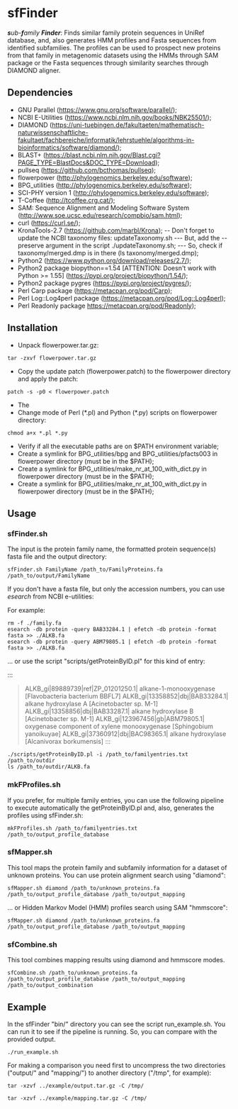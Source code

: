 # sfFinder

***s**ub-**f**amily **Finder***: Finds similar family protein sequences in UniRef database, and, also generates HMM profiles and Fasta sequences from identified subfamilies. The profiles can be used to prospect new proteins from that family in metagenomic datasets using the HMMs through SAM package or the Fasta sequences through similarity searches through DIAMOND aligner.

## Dependencies

- GNU Parallel (https://www.gnu.org/software/parallel/);
- NCBI E-Utilities (https://www.ncbi.nlm.nih.gov/books/NBK25501/);
- DIAMOND (https://uni-tuebingen.de/fakultaeten/mathematisch-naturwissenschaftliche-fakultaet/fachbereiche/informatik/lehrstuehle/algorithms-in-bioinformatics/software/diamond/);
- BLAST+ (https://blast.ncbi.nlm.nih.gov/Blast.cgi?PAGE_TYPE=BlastDocs&DOC_TYPE=Download);
- pullseq (https://github.com/bcthomas/pullseq);
- flowerpower (http://phylogenomics.berkeley.edu/software);
- BPG_utilities (http://phylogenomics.berkeley.edu/software);
- SCI-PHY version 1 (http://phylogenomics.berkeley.edu/software);
- T-Coffee (http://tcoffee.crg.cat/);
- SAM: Sequence Alignment and Modeling Software System (http://www.soe.ucsc.edu/research/compbio/sam.html);
- curl (https://curl.se/);
- KronaTools-2.7  (https://github.com/marbl/Krona);
-- Don't forget to update the NCBI taxonomy files: updateTaxonomy.sh
--- But, add the --preserve argument in the script ./updateTaxonomy.sh;
--- So, check if taxonomy/merged.dmp is in there (ls taxonomy/merged.dmp);
- Python2 (https://www.python.org/download/releases/2.7/);
- Python2 package biopython==1.54 [ATTENTION: Doesn't work with Python >= 1.55] (https://pypi.org/project/biopython/1.54/);
- Python2 package pygres (https://pypi.org/project/pygres/);
- Perl Carp package (https://metacpan.org/pod/Carp);
- Perl Log::Log4perl package (https://metacpan.org/pod/Log::Log4perl);
- Perl Readonly package https://metacpan.org/pod/Readonly);

## Installation

- Unpack flowerpower.tar.gz:
```bash=
tar -zxvf flowerpower.tar.gz
```
- Copy the update patch (flowerpower.patch) to the flowerpower directory and apply the patch:
```bash=
patch -s -p0 < flowerpower.patch
```
- The 
- Change mode of Perl (\*.pl) and Python (\*.py) scripts on flowerpower directory:
```bash=
chmod a+x *.pl *.py
```
- Verify if all the executable paths are on $PATH environment variable;
- Create a symlink for BPG_utilities/bpg and BPG_utilities/pfacts003 in flowerpower directory (must be in the $PATH);
- Create a symlink for BPG_utilities/make_nr_at_100_with_dict.py in flowerpower directory (must be in the $PATH);
- Create a symlink for BPG_utilities/make_nr_at_100_with_dict.py in flowerpower directory (must be in the $PATH);


## Usage

### sfFinder.sh

The input is the protein family name, the formatted protein sequence(s) fasta file and the output directory:

```bash=
sfFinder.sh FamilyName /path_to/FamilyProteins.fa /path_to/output/FamilyName
```

If you don't have a fasta file, but only the accession numbers, you can use *esearch* from NCBI e-utilities:

For example:
```bash=
rm -f ./family.fa
esearch -db protein -query BAB33284.1 | efetch -db protein -format fasta >> ./ALKB.fa
esearch -db protein -query ABM79805.1 | efetch -db protein -format fasta >> ./ALKB.fa
```

... or use the script "scripts/getProteinByID.pl" for this kind of entry:

:::
>ALKB_gi|89889739|ref|ZP_01201250.1| alkane-1-monooxygenase [Flavobacteria bacterium BBFL7]
>ALKB_gi|13358852|dbj|BAB33284.1| alkane hydroxylase A [Acinetobacter sp. M-1]
>ALKB_gi|13358856|dbj|BAB33287.1| alkane hydroxylase B [Acinetobacter sp. M-1]
>ALKB_gi|123967456|gb|ABM79805.1| oxygenase component of xylene monooxygenase [Sphingobium yanoikuyae]
>ALKB_gi|37360912|dbj|BAC98365.1| alkane hydroxylase [Alcanivorax borkumensis]
:::

```bash=
./scripts/getProteinByID.pl -i /path_to/familyentries.txt /path_to/outdir
ls /path_to/outdir/ALKB.fa
```

### mkFProfiles.sh

If you prefer, for multiple family entries, you can use the following pipeline to execute automatically the 
getProteinByID.pl and, also, generates the profiles using sfFinder.sh:

```bash=
mkFProfiles.sh /path_to/familyentries.txt /path_to/output_profile_database
```

### sfMapper.sh

This tool maps the protein family and subfamily information for a dataset of unknown proteins.
You can use protein alignment search using "diamond":

```bash=
sfMapper.sh diamond /path_to/unknown_proteins.fa /path_to/output_profile_database /path_to/output_mapping
```
... or Hidden Markov Model (HMM) profiles search using SAM "hmmscore":

```bash=
sfMapper.sh diamond /path_to/unknown_proteins.fa /path_to/output_profile_database /path_to/output_mapping
```

### sfCombine.sh

This tool combines mapping results using diamond and hmmscore modes.

```bash=
sfCombine.sh /path_to/unknown_proteins.fa /path_to/output_profile_database /path_to/output_mapping /path_to/output_combination
```

## Example

In the sfFinder "bin/" directory you can see the script run_example.sh. You can run it to see if the
pipeline is running. So, you can compare with the provided output.

```bash=
./run_example.sh
```

For making a comparison you need first to uncompress the two directories ("output/" and "mapping/") to another 
directory ("/tmp", for example):

```bash=
tar -xzvf ../example/output.tar.gz -C /tmp/
```

```bash=
tar -xzvf ../example/mapping.tar.gz -C /tmp/
```

